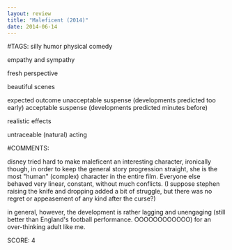 ```yaml
---
layout: review
title: "Maleficent (2014)"
date: 2014-06-14
---
```


#TAGS:
silly humor
physical comedy

empathy and sympathy

fresh perspective

beautiful scenes

expected outcome
unacceptable suspense (developments predicted too early)
acceptable suspense (developments predicted minutes before)

realistic effects

untraceable (natural) acting

#COMMENTS:

disney tried hard to make maleficent an interesting character, ironically though, in order to keep the general story progression straight, she is the most "human" (complex) character in the entire film. Everyone else behaved very linear, constant, without much conflicts. (I suppose stephen raising the knife and dropping added a bit of struggle, but there was no regret or appeasement of any kind after the curse?)

in general, however, the development is rather lagging and unengaging (still better than England's football performance. OOOOOOOOOOOO) for an over-thinking adult like me.





SCORE:
4
